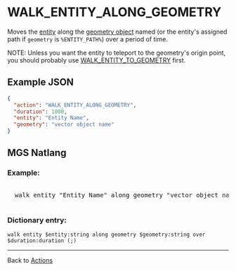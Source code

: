 # WALK_ENTITY_ALONG_GEOMETRY

Moves the [entity](../entities) along the [geometry object](../maps/vector_objects) named (or the entity's assigned path if `geometry` is `%ENTITY_PATH%`) over a period of time.

NOTE: Unless you want the entity to teleport to the geometry's origin point, you should probably use [WALK_ENTITY_TO_GEOMETRY](../actions/WALK_ENTITY_TO_GEOMETRY) first.

## Example JSON

```json
{
  "action": "WALK_ENTITY_ALONG_GEOMETRY",
  "duration": 1000,
  "entity": "Entity Name",
  "geometry": "vector object name"
}
```

## MGS Natlang

### Example:

<pre class="HyperMD-codeblock mgs">

  <span class="verb">walk</span> <span class="sigil">entity</span> <span class="string">"Entity Name"</span> <span class="">along</span> <span class="sigil">geometry</span> <span class="string">"vector object name"</span> <span class="">over</span> <span class="number">1000ms</span><span class="terminator">;</span>

</pre>

### Dictionary entry:

```
walk entity $entity:string along geometry $geometry:string over $duration:duration (;)
```

---

Back to [Actions](../actions)
